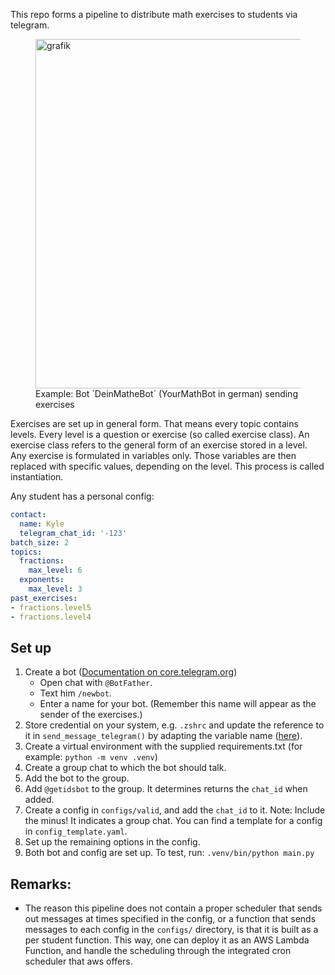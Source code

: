 This repo forms a pipeline to distribute math exercises to students via telegram.
<figure>
    <img width="559" alt="grafik" src="https://github.com/SebastianBehrens/mathchatbot/assets/51058351/c7d9c704-4c44-4dd3-92eb-ebc875bee135">
    <figcaption>Example: Bot `DeinMatheBot` (YourMathBot in german) sending exercises</figcaption>
</figure> 



Exercises are set up in general form. That means every topic contains levels.
Every level is a question or exercise (so called exercise class).
An exercise class refers to the general form of an exercise stored in a level.
Any exercise is formulated in variables only. Those variables are then replaced with specific values, depending on the level. This process is called instantiation.

Any student has a personal config:
```yaml
contact:
  name: Kyle
  telegram_chat_id: '-123'
batch_size: 2
topics:
  fractions:
    max_level: 6
  exponents:
    max_level: 3
past_exercises:
- fractions.level5
- fractions.level4
```
## Set up
1. Create a bot ([Documentation on core.telegram.org](https://core.telegram.org/bots/tutorial#obtain-your-bot-token))
    - Open chat with `@BotFather`.
    - Text him `/newbot`.
    - Enter a name for your bot. (Remember this name will appear as the sender of the exercises.)
2. Store credential on your system, e.g. `.zshrc` and update the reference to it in `send_message_telegram()` by adapting the variable name ([here](https://github.com/SebastianBehrens/mathchatbot/blob/359d070c99c6ce21c0bf0166ec93c98ee9bc1fcc/scripts/send_message_telegram.py#L10)).
3. Create a virtual environment with the supplied requirements.txt (for example: `python -m venv .venv`)
4. Create a group chat to which the bot should talk.
5. Add the bot to the group.
6. Add `@getidsbot` to the group. It determines returns the `chat_id` when added.
7. Create a config in `configs/valid`, and add the `chat_id` to it. Note: Include the minus! It indicates a group chat. You can find a template for a config in `config_template.yaml`.
8. Set up the remaining options in the config.
9. Both bot and config are set up. To test, run: `.venv/bin/python main.py`

## Remarks:
- The reason this pipeline does not contain a proper scheduler that sends out messages at times specified in the config, or a function that sends messages to each config in the `configs/` directory, is that it is built as a per student function. This way, one can deploy it as an AWS Lambda Function, and handle the scheduling through the integrated cron scheduler that aws offers.